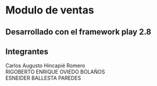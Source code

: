 # Modulo de ventas
## Desarrollado con el framework play 2.8
## Integrantes
Carlos Augusto Hincapié Romero <br>
RIGOBERTO ENRIQUE OVIEDO BOLAÑOS <br>
ESNEIDER BALLESTA PAREDES <br>
